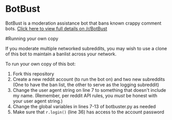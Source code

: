 # BotBust

BotBust is a moderation assistance bot that bans known crappy comment bots. [Click here to view full details on /r/BotBust](https://redd.it/5092dg)

#Running your own copy

If you moderate multiple networked subreddits, you may wish to use a clone of this bot to maintain a banlist across your network.

To run your own copy of this bot:

1. Fork this repository
2. Create a new reddit account (to run the bot on) and two new subreddits (One to have the ban list, the other to serve as the logging subreddit)
3. Change the user agent string on line 7 to something that doesn't include my name. (Remember, per reddit API rules, you *must* be honest with your user agent string.)
4. Change the global variables in lines 7-13 of botbuster.py as needed
5. Make sure that `r.login()` (line 36) has access to the account password
